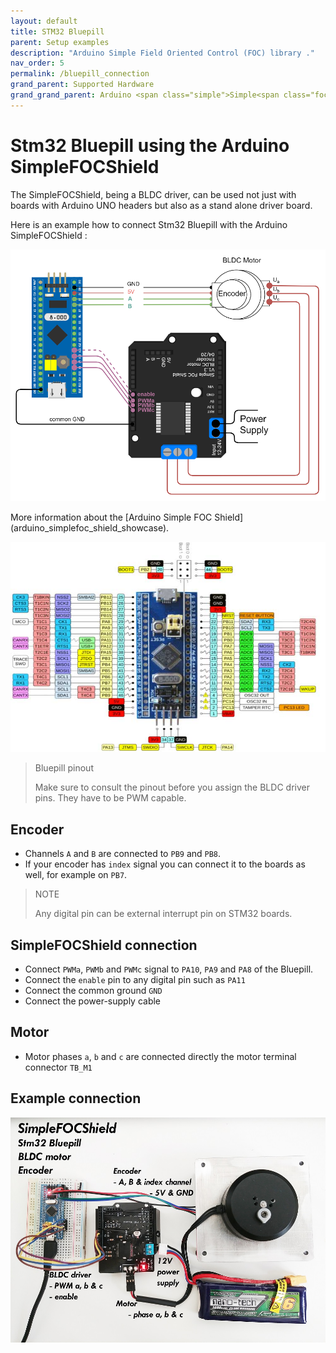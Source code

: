 ```yaml
---
layout: default
title: STM32 Bluepill
parent: Setup examples
description: "Arduino Simple Field Oriented Control (FOC) library ."
nav_order: 5
permalink: /bluepill_connection
grand_parent: Supported Hardware
grand_grand_parent: Arduino <span class="simple">Simple<span class="foc">FOC</span>library</span>
---
```



# Stm32 Bluepill using the Arduino <span class="simple">Simple<span class="foc">FOC</span>Shield</span>
The <span class="simple">Simple<span class="foc">FOC</span>Shield</span>, being a BLDC driver, can be used not just with boards with Arduino UNO headers but also as a stand alone driver board.

Here is an example how to connect Stm32 Bluepill with the Arduino <span class="simple">Simple<span class="foc">FOC</span>Shield</span> :

<p><img src="extras/Images/bluepill_foc_shield_v13.png" class="width60"></p>
More information about the [Arduino Simple FOC Shield](arduino_simplefoc_shield_showcase).


<p><img src="extras/Images/bluepill_pinout.jpg" class="img400"></p>

<blockquote class="info"><p class="heading">Bluepill pinout</p> Make sure to consult the pinout before you assign the BLDC driver pins. They have to be PWM capable.</blockquote>


## Encoder 
- Channels `A` and `B` are connected to `PB9` and `PB8`.
- If your encoder has `index` signal you can connect it to the boards as well, for example on `PB7`.
<blockquote class="info"><p class="heading">NOTE</p> Any digital pin can be external interrupt pin on STM32 boards.</blockquote>

## <span class="simple">Simple<span class="foc">FOC</span>Shield</span> connection 
- Connect `PWMa`, `PWMb` and `PWMc` signal to `PA10`, `PA9` and `PA8` of the Bluepill.
- Connect the `enable` pin to any digital pin such as `PA11`
- Connect the common ground `GND`
- Connect the power-supply cable

## Motor
- Motor phases `a`, `b` and `c` are connected directly the motor terminal connector `TB_M1`


## Example connection
<p><img src="extras/Images/bluepill_foc_shield.jpg" class="width60"></p>
